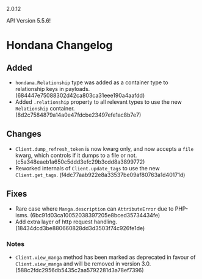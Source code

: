 2.0.12

API Version 5.5.6!

# Hondana Changelog

## Added
- `hondana.Relationship` type was added as a container type to relationship keys in payloads. (684447e75088302d42ca803ca31eee190a4aafdd)
- Added `.relationship` property to all relevant types to use the new `Relationship` container. (8d2c7584879a14a0e47fdcbe23497efe1ac8b7e7)

## Changes
- `Client.dump_refresh_token` is now kwarg only, and now accepts a `file` kwarg, which controls if it dumps to a file or not. (c5a348eaeb1a650c5ddd3efc29b3cdd8a3899772)
- Reworked internals of `Client.update_tags` to use the new `Client.get_tags`. (f4dc77aab922e8a33537be09af80763a1d40171d)

## Fixes
- Rare case where `Manga.description` can `AttributeError` due to PHP-isms. (6bc91d03ca10052038397205e8bced35734434fe)
- Add extra layer of http request handling. (18434dcd3be880660828dd3d3503f74c926fe1de)

### Notes
- `Client.view_manga` method has been marked as deprecated in favour of `Client.view_manga` and will be removed in version 3.0. (588c2fdc2956db5435c2aa5792281d3a78ef7396)
